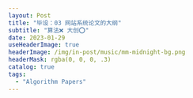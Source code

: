 ```yaml
---
layout: Post
title: "毕设：03 网站系统论文的大纲"
subtitle: "算法❌ 大创⭕"
date: 2023-01-29
useHeaderImage: true
headerImage: /img/in-post/music/mm-midnight-bg.png
headerMask: rgba(0, 0, 0, .3)
catalog: true
tags:
  - "Algorithm Papers"
---
```

